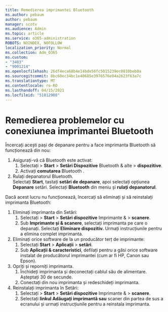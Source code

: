 ```yaml
---
title: Remedierea imprimantei Bluetooth
ms.author: pebaum
author: pebaum
manager: scotv
ms.audience: Admin
ms.topic: article
ms.service: o365-administration
ROBOTS: NOINDEX, NOFOLLOW
localization_priority: Normal
ms.collection: Adm_O365
ms.custom:
- "3483"
- "9001214"
ms.openlocfilehash: 26df4eca68b4e14bde56fc5015239ec0810beb0a
ms.sourcegitcommit: 8bc60ec34bc1e40685e3976576e04a2623f63a7c
ms.translationtype: MT
ms.contentlocale: ro-RO
ms.lasthandoff: 04/15/2021
ms.locfileid: "51812908"
---
```

# <a name="fix-bluetooth-printer-connection-issues"></a>Remedierea problemelor cu conexiunea imprimantei Bluetooth

Încercați acești pași de depanare pentru a face imprimanta Bluetooth să funcționează din nou:


1. Asigurați-vă că Bluetooth este activat:
    1. Selectați   >  **Start**  >  **Setări Dispozitive** Bluetooth & alte  >  **dispozitive**.
    2. Activați **comutarea** Bluetooth .
2. Rulați depanatorul Bluetooth. <br>
    Selectați **Start**, tastați **setări de depanare**, apoi selectați opțiunea **Depanare** setări. Selectați **Bluetooth** din meniu și **rulați depanatorul**.

Dacă acest lucru nu funcționează, încercați să eliminați și să reinstalați imprimanta Bluetooth:

1. Eliminați imprimanta din Setări:
    1. Selectați   >  **Start**  >  **Setări dispozitive** Imprimante &  >  **scanere**.
    2. Sub **Imprimante și & scanere**, selectați imprimanta pe care o depanați. Selectați **Eliminare dispozitiv.** Urmați instrucțiunile pentru a elimina complet imprimanta.
2. Eliminați orice software de la un producător terț de imprimante:
    1. Selectați **Start**  >  **Aplicații**  >  **setări**.
    2. Sub **Aplicații & caracteristici**, defilați pentru a găsi orice software instalat de producătorul imprimantei (cum ar fi HP, Canon sau Epson).
3. Opriți și reporniți imprimanta.
   1. Închideți imprimanta și deconectați cablul său de alimentare. Așteptați 30 de secunde. 
   2. Conectați din nou imprimanta și redeschideți imprimanta.
4. Reinstalați imprimanta în Setări:
    1. Selectați   >  **Start**  >  **Setări dispozitive** Imprimante &  >  **scanere**.
    2. Selectați **linkul Adăugați imprimantă sau** scaner din partea de sus a ecranului și urmați instrucțiunile pentru a reinstala imprimanta.
